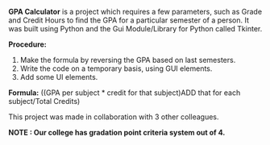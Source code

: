 **GPA Calculator** is a project which requires a few parameters, such as Grade and Credit Hours to find the GPA for a particular semester of a person.
It was built using Python and the Gui Module/Library for Python called Tkinter.

**Procedure:**
1. Make the formula by reversing the GPA based on last semesters.
2. Write the code on a temporary basis, using GUI elements.
3. Add some UI elements.

**Formula:** 
((GPA per subject * credit for that subject)ADD that for each subject/Total Credits)

This project was made in collaboration with 3 other colleagues.

**NOTE : Our college has gradation point criteria system out of 4.**
